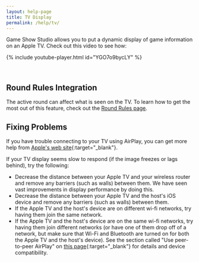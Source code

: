 ```yaml
---
layout: help-page
title: TV Display
permalink: /help/tv/
---
```


Game Show Studio allows you to put a dynamic display of game information on an Apple TV. Check out this video to see how:

{% include youtube-player.html id="YGO7o9bycLY" %}

<br>

## Round Rules Integration

The active round can affect what is seen on the TV. To learn how to get the most out of this feature, check out the [Round Rules page](/help/roundrules#appearance-for-television).

## Fixing Problems

If you have trouble connecting to your TV using AirPlay, you can get more help from [Apple's web site](https://support.apple.com/en-us/HT204289){:target="_blank<!-- markup clean_ -->"}.

If your TV display seems slow to respond (if the image freezes or lags behind), try the following:

* Decrease the distance between your Apple TV and your wireless router and remove any barriers (such as walls) between them. We have seen vast improvements in display performance by doing this.
* Decrease the distance between your Apple TV and the host's iOS device and remove any barriers (such as walls) between them.
* If the Apple TV and the host's device are on different wi-fi networks, try having them join the same network.
* If the Apple TV and the host's device are on the same wi-fi networks, try having them join different networks (or have one of them drop off of a network, but make sure that Wi-Fi and Bluetooth are turned on for both the Apple TV and the host's device). See the section called "Use peer-to-peer AirPlay" on [this page](https://support.apple.com/en-us/HT204289){:target="_blank<!-- markup clean_ -->"} for details and device compatibility.
